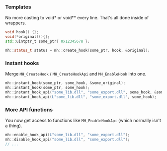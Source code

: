 ### Templates

No more casting to void\* or void\*\* every line. That's all done inside of wrappers.

```cpp
void hook() {};
void(*original)(){};
std::uintptr_t some_ptr{ 0x12345678 };

mh::status_t status = mh::create_hook(some_ptr, hook, &original);
```

### Instant hooks

Merge `MH_CreateHook` / `MH_CreateHookApi` and `MH_EnableHook` into one.

```cpp
mh::instant_hook(some_ptr, some_hook, &some_original);
mh::instant_hook(some_ptr, some_hook);
mh::instant_hook_api("some_lib.dll", "some_export.dll", some_hook, &some_original);
mh::instant_hook_api(L"some_lib.dll", "some_export.dll", some_hook);
```

### More API functions

You now get access to functions like `MH_EnableHookApi` (which normally isn't a thing).

```cpp
mh::enable_hook_api(L"some_lib.dll", "some_export.dll");
mh::disable_hook_api("some_lib.dll", "some_export.dll");
// ...
```
